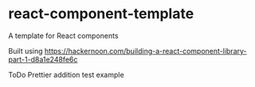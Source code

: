# react-component-template
A template for React components

Built using https://hackernoon.com/building-a-react-component-library-part-1-d8a1e248fe6c

ToDo
Prettier addition
test example

